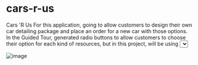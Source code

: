 # cars-r-us

Cars 'R Us
For this application, going to allow customers to design their own car detailing package and place an order for a new car with those options. 
In the Guided Tour, generated radio buttons to allow customers to choose their option for each kind of resources, but in this project, will be using <select> elements to create the dropdown controls.
  
![image](https://github.com/SeyunChung/cars-r-us/assets/119281933/f6198713-1996-4da3-bcfc-7117e135aae9)

